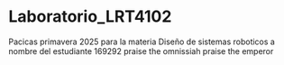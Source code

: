 # Laboratorio_LRT4102
Pacicas primavera 2025 para la materia Diseño de sistemas roboticos 
a nombre del estudiante 169292
praise the omnissiah 
praise the emperor 

